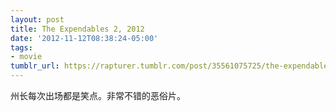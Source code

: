 ```yaml
---
layout: post
title: The Expendables 2, 2012
date: '2012-11-12T08:38:24-05:00'
tags:
- movie
tumblr_url: https://rapturer.tumblr.com/post/35561075725/the-expendables-2-2012
---
```

州长每次出场都是笑点。非常不错的恶俗片。

